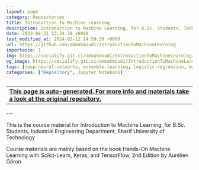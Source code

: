 ```yaml
---
layout: page
category: Repositories
title: Introduction To Machine Learning
description: Introduction to Machine Learning, for B.Sc. Students, Industrial Engineering Department, Sharif University of Technology
date: 2023-08-31 13:34:39 +0000
last_modified_at: 2024-05-12 14:59:39 +0000
url: https://github.com/ammahmoudi/IntroductionToMachineLearning
importance: 1
img: https://socialify.git.ci/ammahmoudi/IntroductionToMachineLearning/image?&forks=1&issues=1&language=1&name=1&owner=1&stargazers=1&theme=Light
og_image: https://socialify.git.ci/ammahmoudi/IntroductionToMachineLearning/image?&forks=1&issues=1&language=1&name=1&owner=1&stargazers=1&theme=Light
tags: [deep-neural-networks, ensemble-learning, logistic-regression, machine-learning, ml, supervised-learning, unsupervised-learning]
categories: ["Repository", Jupyter Notebook]
---
```

<div id="open-in-github" > <table class="table-cv list-group-table"> <tbody> <tr>    <td class="list-group-name"><b>   <a href="https://github.com/ammahmoudi/IntroductionToMachineLearning" rel="external nofollow noopener" target="_blank"><i class="fa-brands fa-github"></i> This page is auto-generated. For more info and materials take a look at the original repository.</a> </b></td></tr> </tbody> </table></div>
---


This is the course material for Introduction to Machine Learning, for B.Sc. Students, Industrial Engineering Department, Sharif University of Technology

Course materials are mainly based on the book Hands-On Machine Learning with Scikit-Learn, Keras, and TensorFlow, 2nd Edition by Aurélien Géron
